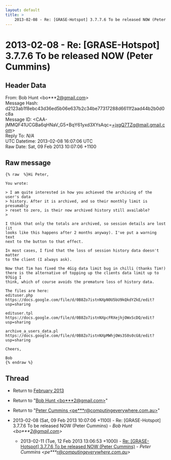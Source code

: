 ```yaml
---
layout: default
title: >
    2013-02-08 - Re: [GRASE-Hotspot] 3.7.7.6 To be released NOW (Peter Cummins)
---
```


# 2013-02-08 - Re: [GRASE-Hotspot] 3.7.7.6 To be released NOW (Peter Cummins)

## Header Data

From: Bob Hunt \<bo***2@gmail.com\><br>
Message Hash: d2123ab1f8ebc43d36ed5b06e637b2c34be77317288d6611f2aad44b2b0d0c8a<br>
Message ID: \<CAA-jMMQF41UCGBa6qHNaV_G5+BqY61yxd3XYsAqc=+jxgQ7TZg@mail.gmail.com\><br>
Reply To: _N/A_<br>
UTC Datetime: 2013-02-08 16:07:06 UTC<br>
Raw Date: Sat, 09 Feb 2013 10:07:06 +1100<br>

## Raw message

```
{% raw  %}Hi Peter,

You wrote:

> I am quite interested in how you achieved the archiving of the user's data
> history. After it is archived, and so their monthly limit is presumably
> reset to zero, is their now archived history still available?
>

I think that only the totals are archived, so session details are lost (it
looks like this happens after 2 months anyway). I've put a warning text
next to the button to that effect.

In most cases, I find that the loss of session history data doesn't matter
to the client (I always ask).

Now that Tim has fixed the 4Gig data limit bug in chilli (thanks Tim!)
there is the alternative of topping up the clients data limit up to 97Gig I
think, which of course avoids the premature loss of history data.

The files are here:
edituser.php
https://docs.google.com/file/d/0B8Zo7istnNXpN0U5bU9kQkdYZkE/edit?usp=sharing

edituser.tpl
https://docs.google.com/file/d/0B8Zo7istnNXpcFRXejhjOWxScDQ/edit?usp=sharing

archive_a_users_data.pl
https://docs.google.com/file/d/0B8Zo7istnNXpMWhjOWs3S0s0cG8/edit?usp=sharing

Cheers,

Bob
{% endraw %}
```

## Thread

+ Return to [February 2013](/archive/2013/02)

+ Return to "[Bob Hunt <bo***2<span>@</span>gmail.com>](/authors/bo___2_at_gmail_com)"
+ Return to "[Peter Cummins <pe***r<span>@</span>computingeverywhere.com.au>](/authors/pe___r_at_computingeverywhere_com_au)"

+ 2013-02-08 (Sat, 09 Feb 2013 10:07:06 +1100) - Re: [GRASE-Hotspot] 3.7.7.6 To be released NOW (Peter Cummins) - _Bob Hunt \<bo***2@gmail.com\>_
  + 2013-02-11 (Tue, 12 Feb 2013 13:06:53 +1000) - [Re: [GRASE-Hotspot] 3.7.7.6 To be released NOW (Peter Cummins)](/archive/2013/02/d5bef7dced4ec63dfb1d70a9e7e8740d30f5321ca28915c7eb0574308a6d51b8) - _Peter Cummins \<pe***r@computingeverywhere.com.au\>_

